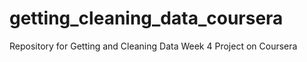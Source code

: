 # getting_cleaning_data_coursera
Repository for Getting and Cleaning Data Week 4 Project on Coursera
